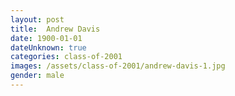 ```yaml
---
layout: post
title:  Andrew Davis
date: 1900-01-01
dateUnknown: true
categories: class-of-2001
images: /assets/class-of-2001/andrew-davis-1.jpg
gender: male
---
```

